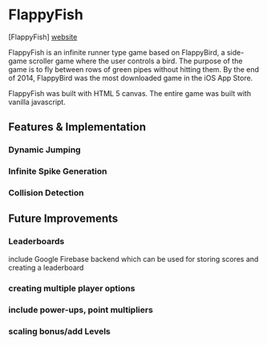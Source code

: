 # FlappyFish

[FlappyFish] [website]

[website]: https://tianyuduan.github.io/FlappyFish/

FlappyFish is an infinite runner type game based on FlappyBird, a side-game scroller game where the user controls a bird. The purpose of the game is to fly between rows of green pipes without hitting them. By the end of 2014, FlappyBird was the most downloaded game in the iOS App Store.

FlappyFish was built with HTML 5 canvas. The entire game was built with vanilla javascript.

## Features & Implementation

### Dynamic Jumping

### Infinite Spike Generation

### Collision Detection

## Future Improvements

### Leaderboards

include Google Firebase backend which can be used for storing scores and creating a leaderboard

### creating multiple player options

### include power-ups, point multipliers

### scaling bonus/add Levels

